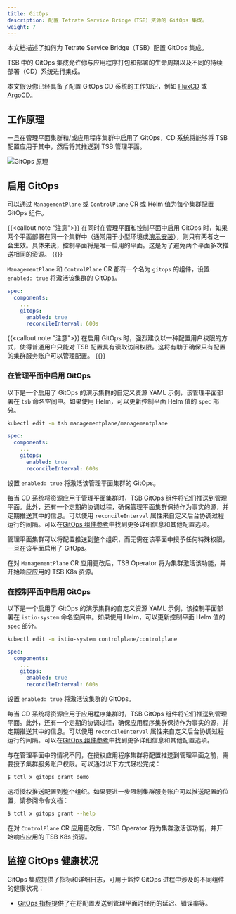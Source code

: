 ```yaml
---
title: GitOps
description: 配置 Tetrate Service Bridge（TSB）资源的 GitOps 集成。
weight: 7
---
```


本文档描述了如何为 Tetrate Service Bridge（TSB）配置 GitOps 集成。

TSB 中的 GitOps 集成允许你与应用程序打包和部署的生命周期以及不同的持续部署（CD）系统进行集成。

本文假设你已经具备了配置 GitOps CD 系统的工作知识，例如 [FluxCD](https://fluxcd.io/) 或 [ArgoCD](https://argo-cd.readthedocs.io/en/stable/)。

## 工作原理

一旦在管理平面集群和/或应用程序集群中启用了 GitOps，CD 系统将能够将 TSB 配置应用于其中，然后将其推送到 TSB 管理平面。

![GitOps 原理](../../../assets/operations/gitops.svg)

## 启用 GitOps

可以通过 `ManagementPlane` 或 `ControlPlane` CR 或 Helm 值为每个集群配置 GitOps 组件。

{{<callout note "注意">}}
在同时在管理平面和控制平面中启用 GitOps 时，如果两个平面部署在同一个集群中（通常用于小型环境或[演示安装](../../../setup/self-managed/demo-installation)），则只有两者之一会生效。具体来说，控制平面将是唯一启用的平面。这是为了避免两个平面多次推送相同的资源。
{{</callout>}}

`ManagementPlane` 和 `ControlPlane` CR 都有一个名为 `gitops` 的组件，设置 `enabled: true` 将激活该集群的 GitOps。

```yaml
spec:
  components:
    ...
    gitops:
      enabled: true
      reconcileInterval: 600s
```

{{<callout note "注意">}}
在启用 GitOps 时，强烈建议以一种配置用户权限的方式，使得普通用户只能对 TSB 配置具有读取访问权限。这将有助于确保只有配置的集群服务账户可以管理配置。
{{</callout>}}

### 在管理平面中启用 GitOps

以下是一个启用了 GitOps 的演示集群的自定义资源 YAML 示例，该管理平面部署在 `tsb` 命名空间中。如果使用 Helm，可以更新控制平面 Helm 值的 `spec` 部分。

```bash
kubectl edit -n tsb managementplane/managementplane
```

```yaml
spec:
  components:
    ...
    gitops:
      enabled: true
      reconcileInterval: 600s
```

设置 `enabled: true` 将激活该管理平面集群的 GitOps。

每当 CD 系统将资源应用于管理平面集群时，TSB GitOps 组件将它们推送到管理平面。此外，还有一个定期的协调过程，确保管理平面集群保持作为事实的源，并定期推送其中的信息。可以使用 `reconcileInterval` 属性来自定义后台协调过程运行的间隔。可以在[GitOps 组件参考](../../../refs/install/managementplane/v1alpha1/spec#gitops)中找到更多详细信息和其他配置选项。

管理平面集群可以将配置推送到整个组织，而无需在该平面中授予任何特殊权限，一旦在该平面启用了 GitOps。

在对 `ManagementPlane` CR 应用更改后，TSB Operator 将为集群激活该功能，并开始响应应用的 TSB K8s 资源。

### 在控制平面中启用 GitOps

以下是一个启用了 GitOps 的演示集群的自定义资源 YAML 示例，该控制平面部署在 `istio-system` 命名空间中。如果使用 Helm，可以更新控制平面 Helm 值的 `spec` 部分。

```bash
kubectl edit -n istio-system controlplane/controlplane
```

```yaml
spec:
  components:
    ...
    gitops:
      enabled: true
      reconcileInterval: 600s
```

设置 `enabled: true` 将激活该集群的 GitOps。

每当 CD 系统将资源应用于应用程序集群时，TSB GitOps 组件将它们推送到管理平面。此外，还有一个定期的协调过程，确保应用程序集群保持作为事实的源，并定期推送其中的信息。可以使用 `reconcileInterval` 属性来自定义后台协调过程运行的间隔。可以在[GitOps 组件参考](../../../refs/install/controlplane/v1alpha1/spec#gitops)中找到更多详细信息和其他配置选项。

与在管理平面中的情况不同，在授权应用程序集群将配置推送到管理平面之前，需要授予集群服务账户权限。可以通过以下方式轻松完成：

```bash
$ tctl x gitops grant demo
```

这将授权推送配置到整个组织。如果要进一步限制集群服务账户可以推送配置的位置，请参阅命令文档：

```bash
$ tctl x gitops grant --help
```

在对 `ControlPlane` CR 应用更改后，TSB Operator 将为集群激活该功能，并开始响应应用的 TSB K8s 资源。

## 监控 GitOps 健康状况

GitOps 集成提供了指标和详细日志，可用于监控 GitOps 进程中涉及的不同组件的健康状况：

* [GitOps 指标](../../telemetry/key-metrics)提供了在将配置发送到管理平面时经历的延迟、错误率等。
